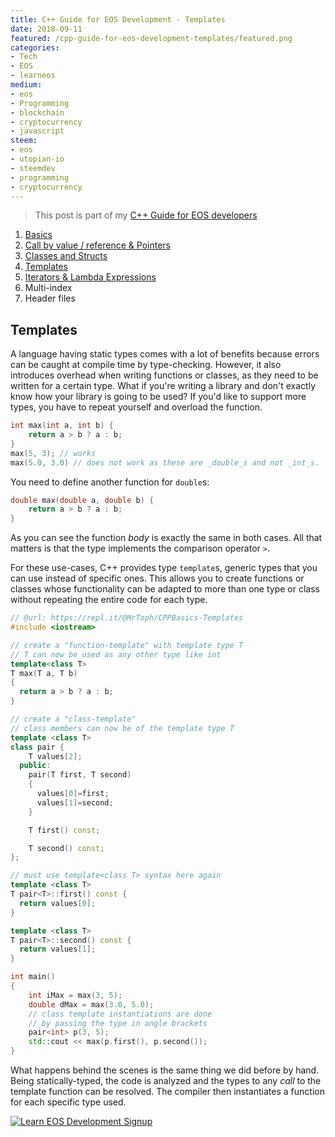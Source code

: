 ```yaml
---
title: C++ Guide for EOS Development - Templates
date: 2018-09-11
featured: /cpp-guide-for-eos-development-templates/featured.png
categories:
- Tech
- EOS
- learneos
medium:
- eos
- Programming
- blockchain
- cryptocurrency
- javascript
steem:
- eos
- utopian-io
- steemdev
- programming
- cryptocurrency
---
```


> This post is part of my [C++ Guide for EOS developers](/categories/learneos)

1. [Basics](/cpp-guide-for-eos-development-basics/)
1. [Call by value / reference & Pointers](/cpp-guide-for-eos-development-call-by-value-reference/)
1. [Classes and Structs](/cpp-guide-for-eos-development-classes-and-structs/)
1. [Templates](/cpp-guide-for-eos-development-templates)
1. [Iterators & Lambda Expressions](/cpp-guide-for-eos-development-iterators-lambda-expressions)
1. Multi-index
1. Header files

## Templates

A language having static types comes with a lot of benefits because errors can be caught at compile time by type-checking.
However, it also introduces overhead when writing functions or classes, as they need to be written for a certain type.
What if you're writing a library and don't exactly know how your library is going to be used?
If you'd like to support more types, you have to repeat yourself and overload the function.

```cpp
int max(int a, int b) {
    return a > b ? a : b;
}
max(5, 3); // works
max(5.0, 3.0) // does not work as these are _double_s and not _int_s.
```

You need to define another function for `double`s:

```cpp
double max(double a, double b) {
    return a > b ? a : b;
}
```

As you can see the function _body_ is exactly the same in both cases. All that matters is that the type implements the comparison operator `>`.

For these use-cases, C++ provides type `template`s, generic types that you can use instead of specific ones.
This allows you to create functions or classes whose functionality can be adapted to more than one type or class without repeating the entire code for each type.

```cpp
// @url: https://repl.it/@MrToph/CPPBasics-Templates
#include <iostream>

// create a "function-template" with template type T
// T can now be used as any other type like int
template<class T>
T max(T a, T b)
{
  return a > b ? a : b;
}

// create a "class-template"
// class members can now be of the template type T
template <class T>
class pair {
    T values[2];
  public:
    pair(T first, T second)
    {
      values[0]=first;
      values[1]=second;
    }

    T first() const;

    T second() const;
};

// must use template<class T> syntax here again
template <class T>
T pair<T>::first() const {
  return values[0];
}

template <class T>
T pair<T>::second() const {
  return values[1];
}

int main()
{
    int iMax = max(3, 5);
    double dMax = max(3.0, 5.0);
    // class template instantiations are done
    // by passing the type in angle brackets
    pair<int> p(3, 5);
    std::cout << max(p.first(), p.second());
}

```

What happens behind the scenes is the same thing we did before by hand.
Being statically-typed, the code is analyzed and the types to any _call_ to the template function can be resolved.
The compiler then instantiates a function for each specific type used.

[![Learn EOS Development Signup](https://cmichel.io/images/learneos_subscribe.png)](https://learneos.one#modal)
